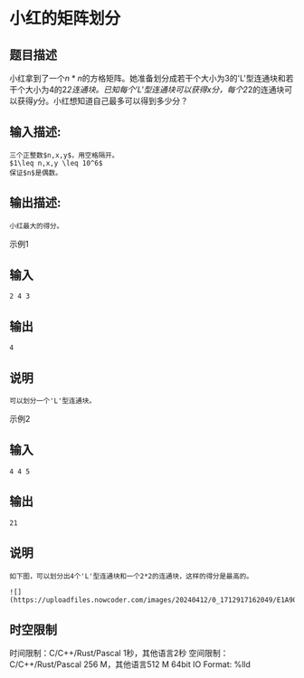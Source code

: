 # 小红的矩阵划分

## 题目描述

小红拿到了一个$n*n$的方格矩阵。她准备划分成若干个大小为3的'L'型连通块和若干个大小为4的2*2连通块。已知每个'L'型连通块可以获得$x$分，每个2*2的连通块可以获得$y$分。小红想知道自己最多可以得到多少分？

## 输入描述:
    
    
    三个正整数$n,x,y$，用空格隔开。  
    $1\leq n,x,y \leq 10^6$  
    保证$n$是偶数。

## 输出描述:
    
    
    小红最大的得分。

示例1 

## 输入
    
    
    2 4 3

## 输出
    
    
    4

## 说明
    
    
    可以划分一个'L'型连通块。

示例2 

## 输入
    
    
    4 4 5

## 输出
    
    
    21

## 说明
    
    
    如下图，可以划分出4个'L'型连通块和一个2*2的连通块，这样的得分是最高的。
    
    ![](https://uploadfiles.nowcoder.com/images/20240412/0_1712917162049/E1A9053F9BB8AFD70ABC8F8175217B40)  
    


## 时空限制

时间限制：C/C++/Rust/Pascal 1秒，其他语言2秒
空间限制：C/C++/Rust/Pascal 256 M，其他语言512 M
64bit IO Format: %lld